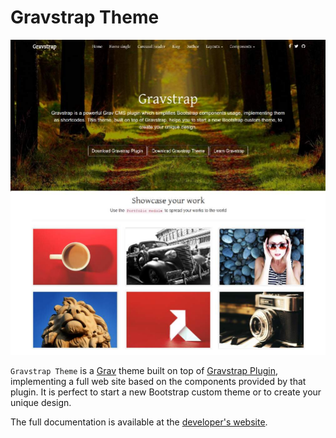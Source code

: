 # Gravstrap Theme

![Screenshot](screenshot.jpg)

`Gravstrap Theme` is a [Grav](http://github.com/getgrav/grav) theme built on top of [Gravstrap Plugin](http://diblas.net/plugins/use-bootstrap-components-as-shortcodes-in-grav-cms), implementing a full web site based on the components provided by that plugin. It is perfect to start a new Bootstrap custom theme or to create your unique design.

The full documentation is available at the [developer's website](http://diblas.net/themes/gravstrap-theme-helps-to-start-a-new-grav-cms-site-with-bootstrap-support).

